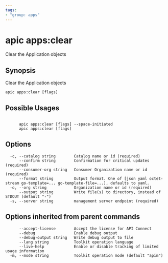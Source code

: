 ```yaml
---
tags:
- "group: apps"
---
```

# apic apps:clear

Clear the Application objects

## Synopsis

Clear the Application objects

```
apic apps:clear [flags]
```

## Possible Usages

```

      apic apps:clear [flags] --space-initiated
      apic apps:clear [flags]

```

## Options

```
  -c, --catalog string        Catalog name or id (required)
      --confirm string        Confirmation for critical updates (required)
      --consumer-org string   Consumer Organization name or id (required)
      --format string         Output format. One of [json yaml octet-stream go-template=... go-template-file=...], defaults to yaml.
  -o, --org string            Organization name or id (required)
      --output string         Write file(s) to directory, instead of STDOUT (default "-")
  -s, --server string         management server endpoint (required)
```

## Options inherited from parent commands

```
      --accept-license        Accept the license for API Connect
      --debug                 Enable debug output
      --debug-output string   Write debug output to file
      --lang string           Toolkit operation language
      --live-help             Enable or disable tracking of limited usage information
  -m, --mode string           Toolkit operation mode (default "apim")
```
